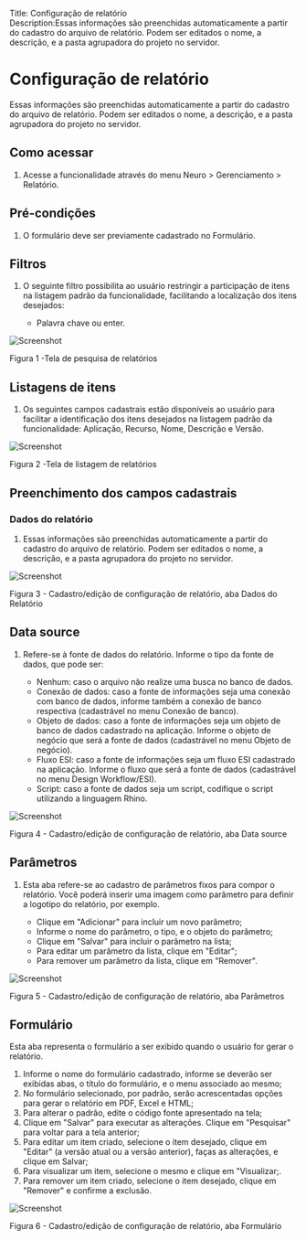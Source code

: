 Title: Configuração de relatório    
Description:Essas informações são preenchidas automaticamente a partir do cadastro do arquivo de relatório. Podem ser editados o nome, a descrição, e a pasta agrupadora do projeto no servidor.   

# Configuração de relatório   

Essas informações são preenchidas automaticamente a partir do cadastro do arquivo de relatório. Podem ser editados o nome, a descrição, e a pasta agrupadora do projeto no servidor.   

## Como acessar 

1. Acesse a funcionalidade através do menu Neuro > Gerenciamento > Relatório.

## Pré-condições

1. O formulário deve ser previamente cadastrado no Formulário. 

## Filtros 

1. O seguinte filtro possibilita ao usuário restringir a participação de itens na listagem padrão da funcionalidade, facilitando a localização dos itens desejados:   

    * Palavra chave ou enter.    

![Screenshot](images/Report-setup-fig01.png)

Figura 1 -Tela de pesquisa de relatórios     

## Listagens de itens

1. Os seguintes campos cadastrais estão disponíveis ao usuário para facilitar a identificação dos itens desejados na listagem padrão da funcionalidade: Aplicação, Recurso, Nome, Descrição e Versão.  

![Screenshot](images/Report-setup-fig02.png)

Figura 2 -Tela de listagem de relatórios    

## Preenchimento dos campos cadastrais  

### Dados do relatório

1. Essas informações são preenchidas automaticamente a partir do cadastro do arquivo de relatório. Podem ser editados o nome, a descrição, e a pasta agrupadora do projeto no servidor.    

![Screenshot](images/Report-setup-fig03.png)

Figura 3 - Cadastro/edição de configuração de relatório, aba Dados do Relatório    

## Data source

1. Refere-se à fonte de dados do relatório. Informe o tipo da fonte de dados, que pode ser:   

    - Nenhum: caso o arquivo não realize uma busca no banco de dados.    
    - Conexão de dados: caso a fonte de informações seja uma conexão com banco de dados, informe também a conexão de banco respectiva       (cadastrável no menu Conexão de banco).   
    - Objeto de dados: caso a fonte de informações seja um objeto de banco de dados cadastrado na aplicação. Informe o objeto de negócio      que será a fonte de dados (cadastrável no menu Objeto de negócio).    
    - Fluxo ESI: caso a fonte de informações seja um fluxo ESI cadastrado na aplicação. Informe o fluxo que será a fonte de dados           (cadastrável no menu Design Workflow/ESI).    
    - Script: caso a fonte de dados seja um script, codifique o script utilizando a linguagem Rhino.    

![Screenshot](images/Report-setup-fig04.png)

Figura 4 - Cadastro/edição de configuração de relatório, aba Data source    

## Parâmetros   

1. Esta aba refere-se ao cadastro de parâmetros fixos para compor o relatório. Você poderá inserir uma imagem como parâmetro para definir a logotipo do relatório, por exemplo.   

    - Clique em "Adicionar" para incluir um novo parâmetro;    
    - Informe o nome do parâmetro, o tipo, e o objeto do parâmetro;   
    - Clique em "Salvar" para incluir o parâmetro na lista;  
    - Para editar um parâmetro da lista, clique em "Editar";   
    - Para remover um parâmetro da lista, clique em "Remover".  

![Screenshot](images/Report-setup-fig05.png)

Figura 5 - Cadastro/edição de configuração de relatório, aba Parâmetros    

## Formulário

Esta aba representa o formulário a ser exibido quando o usuário for gerar o relatório.    

1. Informe o nome do formulário cadastrado, informe se deverão ser exibidas abas, o título do formulário, e o menu associado ao mesmo;    
2. No formulário selecionado, por padrão, serão acrescentadas opções para gerar o relatório em PDF, Excel e HTML;    
3. Para alterar o padrão, edite o código fonte apresentado na tela;  
4. Clique em "Salvar" para executar as alterações. Clique em "Pesquisar" para voltar para a tela anterior;   
5. Para editar um item criado, selecione o item desejado, clique em "Editar" (a versão atual ou a versão anterior), faças as alterações, e clique em Salvar;   
6. Para visualizar um item, selecione o mesmo e clique em "Visualizar;.   
7. Para remover um item criado, selecione o item desejado, clique em "Remover" e confirme a exclusão.    

![Screenshot](images/Report-setup-fig06.png)

Figura 6 - Cadastro/edição de configuração de relatório, aba Formulário  


<!-- !!! tip "About"
    <b>Updated:</b>17/01/2019 - João Pelles Junior
